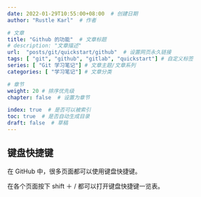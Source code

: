 ```yaml
---
date: 2022-01-29T10:55:00+08:00  # 创建日期
author: "Rustle Karl"  # 作者

# 文章
title: "Github 的功能"  # 文章标题
# description: "文章描述"
url:  "posts/git/quickstart/github"  # 设置网页永久链接
tags: [ "git", "github", "gitlab", "quickstart"] # 自定义标签
series: [ "Git 学习笔记"] # 文章主题/文章系列
categories: [ "学习笔记"] # 文章分类

# 章节
weight: 20 # 排序优先级
chapter: false  # 设置为章节

index: true  # 是否可以被索引
toc: true  # 是否自动生成目录
draft: false  # 草稿
---
```


## 键盘快捷键

在 GitHub 中，很多页面都可以使用键盘快捷键。

在各个页面按下 shift ＋ / 都可以打开键盘快捷键一览表。

```shell

```

```shell

```

```shell

```

```shell

```

```shell

```

```shell

```
